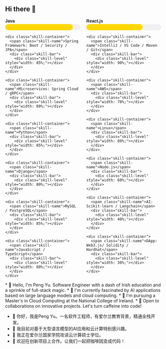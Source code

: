 ## Hi there 👋
<style>
  .skills-container {
    display: flex;
    flex-wrap: wrap;
    justify-content: space-between;
    font-family: Arial, sans-serif;
  }
  .skill-column {
    width: 48%;
  }
  .skill-container {
    width: 100%;
    margin-bottom: 10px;
  }
  .skill-name {
    display: block;
    font-weight: bold;
    margin-bottom: 2px;
  }
  .skill-bar {
    background-color: #f0f0f0;
    height: 20px;
    border-radius: 10px;
    overflow: hidden;
  }
  .skill-level {
    height: 100%;
    background-color: #ffd700;
    border-radius: 10px;
  }
</style>

<div class="skills-container">
  <div class="skill-column">
    <div class="skill-container">
      <span class="skill-name">Java</span>
      <div class="skill-bar">
        <div class="skill-level" style="width: 90%;"></div>
      </div>
    </div>
    
    <div class="skill-container">
      <span class="skill-name">Spring Framework: Boot / Security / JPA</span>
      <div class="skill-bar">
        <div class="skill-level" style="width: 85%;"></div>
      </div>
    </div>
    
    <div class="skill-container">
      <span class="skill-name">Microservices: Spring Cloud / gRPC</span>
      <div class="skill-bar">
        <div class="skill-level" style="width: 80%;"></div>
      </div>
    </div>
    
    <div class="skill-container">
      <span class="skill-name">Python</span>
      <div class="skill-bar">
        <div class="skill-level" style="width: 85%;"></div>
      </div>
    </div>
    
    <div class="skill-container">
      <span class="skill-name">Django</span>
      <div class="skill-bar">
        <div class="skill-level" style="width: 80%;"></div>
      </div>
    </div>
    
    <div class="skill-container">
      <span class="skill-name">MySQL / PostgreSQL</span>
      <div class="skill-bar">
        <div class="skill-level" style="width: 85%;"></div>
      </div>
    </div>
    
    <div class="skill-container">
      <span class="skill-name">JavaScript / TypeScript</span>
      <div class="skill-bar">
        <div class="skill-level" style="width: 80%;"></div>
      </div>
    </div>
  </div>
  
  <div class="skill-column">
    <div class="skill-container">
      <span class="skill-name">React.js</span>
      <div class="skill-bar">
        <div class="skill-level" style="width: 75%;"></div>
      </div>
    </div>
    
    <div class="skill-container">
      <span class="skill-name">IntelliJ / VS Code / Maven / Git</span>
      <div class="skill-bar">
        <div class="skill-level" style="width: 90%;"></div>
      </div>
    </div>
    
    <div class="skill-container">
      <span class="skill-name">AWS</span>
      <div class="skill-bar">
        <div class="skill-level" style="width: 70%;"></div>
      </div>
    </div>
    
    <div class="skill-container">
      <span class="skill-name">Linux</span>
      <div class="skill-bar">
        <div class="skill-level" style="width: 80%;"></div>
      </div>
    </div>
    
    <div class="skill-container">
      <span class="skill-name">Node.js</span>
      <div class="skill-bar">
        <div class="skill-level" style="width: 60%;"></div>
      </div>
    </div>
    
    <div class="skill-container">
      <span class="skill-name">AI: Scikit-learn / Langchain</span>
      <div class="skill-bar">
        <div class="skill-level" style="width: 40%;"></div>
      </div>
    </div>
    
    <div class="skill-container">
      <span class="skill-name">DApp: Web3.js/ Solidity / Hardhat</span>
      <div class="skill-bar">
        <div class="skill-level" style="width: 30%;"></div>
      </div>
    </div>
  </div>
</div>
* 👋 Hello, I'm Peng Yu. Software Engineer with a dash of Irish education and a sprinkle of full-stack magic.
* 👀 I'm currently fascinated by AI applications based on large language models and cloud computing.
* 🌱 I'm pursuing a Master's in Cloud Computing at the National College of Ireland.
* 💞️ Open to collaborations on innovative projects. Let's turn caffeine into code!

<br>

* 👋 你好，我是Peng Yu。一名软件工程师，有爱尔兰教育背景，精通全栈开发。
* 👀 我目前对基于大型语言模型的AI应用和云计算特别感兴趣。
* 🌱 我正在爱尔兰国家学院攻读云计算硕士学位。
* 💞️ 欢迎在创新项目上合作。让我们一起把咖啡因变成代码！
